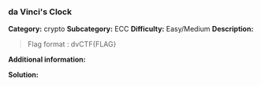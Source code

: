 ### da Vinci's Clock
**Category:** crypto
**Subcategory:** ECC
**Difficulty:** Easy/Medium 
**Description:**  

> Flag format : dvCTF{FLAG}

**Additional information:**

**Solution:**

